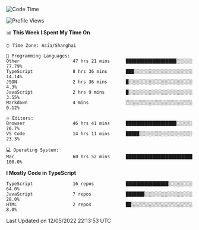 <!--START_SECTION:waka-->
![Code Time](http://img.shields.io/badge/Code%20Time-0%20secs-blue)

![Profile Views](http://img.shields.io/badge/Profile%20Views-0-blue)

📊 **This Week I Spent My Time On** 

```text
⌚︎ Time Zone: Asia/Shanghai

💬 Programming Languages: 
Other                    47 hrs 21 mins      ███████████████████░░░░░░   77.79% 
TypeScript               8 hrs 36 mins       ███░░░░░░░░░░░░░░░░░░░░░░   14.14% 
JSON                     2 hrs 36 mins       █░░░░░░░░░░░░░░░░░░░░░░░░   4.3% 
JavaScript               2 hrs 9 mins        █░░░░░░░░░░░░░░░░░░░░░░░░   3.55% 
Markdown                 4 mins              ░░░░░░░░░░░░░░░░░░░░░░░░░   0.12%

🔥 Editors: 
Browser                  46 hrs 41 mins      ███████████████████░░░░░░   76.7% 
VS Code                  14 hrs 11 mins      █████░░░░░░░░░░░░░░░░░░░░   23.3%

💻 Operating System: 
Mac                      60 hrs 52 mins      █████████████████████████   100.0%

```

**I Mostly Code in TypeScript** 

```text
TypeScript               16 repos            ████████████████░░░░░░░░░   64.0% 
JavaScript               7 repos             ███████░░░░░░░░░░░░░░░░░░   28.0% 
HTML                     2 repos             ██░░░░░░░░░░░░░░░░░░░░░░░   8.0%

```



 Last Updated on 12/05/2022 22:13:53 UTC
<!--END_SECTION:waka-->
